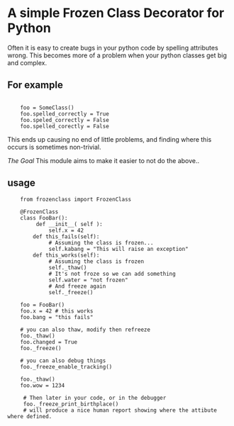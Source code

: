 # A simple Frozen Class Decorator for Python

Often it is easy to create bugs in your python code by spelling attributes wrong.
This becomes more of a problem when your python classes get big and complex.

## For example

```
    
    foo = SomeClass()
    foo.spelled_correctly = True
    foo.speled_correctly = False
    foo.spelled_corectly = False
```

This ends up causing no end of little problems, and finding where this
occurs is sometimes non-trivial.

*The Goal* This module aims to make it easier to not do the above..

## usage

```
    from frozenclass import FrozenClass
    
    @FrozenClass
    class FooBar():
         def __init__( self ):
             self.x = 42
        def this_fails(self):
             # Assuming the class is frozen...
             self.kabang = "This will raise an exception"
        def this_works(self):
             # Assuming the class is frozen
             self._thaw()
             # It's not froze so we can add something
             self.water = "not frozen"
             # And freeze again
             self._freeze()

    foo = FooBar()
    foo.x = 42 # this works
    foo.bang = "this fails"
    
    # you can also thaw, modify then refreeze
    foo._thaw()
    foo.changed = True
    foo._freeze()
    
    # you can also debug things
    foo._freeze_enable_tracking()

    foo._thaw()
    foo.wow = 1234
     
     # Then later in your code, or in the debugger
     foo._freeze_print_birthplace()
     # will produce a nice human report showing where the attibute where defined.
```

